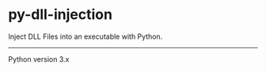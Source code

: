 # py-dll-injection
Inject DLL Files into an executable with Python.
<br><hr></hr>
Python version 3.x

